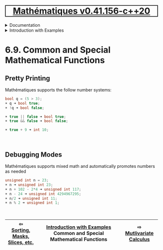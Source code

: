 [<h1 style='border: 2px solid; text-align: center'>Mathématiques v0.41.156-c++20</h1>](../../../README.md)

<details>

<summary>Documentation</summary>

# [Documentation](../../README.md)<br>
Chapter 1. [License](../../license/README.md)<br>
Chapter 2. [About](../../about/README.md)<br>
Chapter 3. [Objectives](../../objectives/README.md)<br>
Chapter 4. [Status & Release Notes](../../status-release/README.md)<br>
Chapter 5. [Upcoming Development](../../development-schedule/README.md)<br>
Chapter 6. _Introduction with Examples_ <br>
Chapter 7. [Installation](../../installation/README.md)<br>
Chapter 8. [Your First Mathématiques Project](../../first-project/README.md)<br>
Chapter 9. [Usage Guide: Syntax, Data Types, Functions, etc](../../user-guide/README.md)<br>
Chapter 10. [Benchmarks](../../benchmarks/README.md)<br>
Chapter 11. [Tests](../../test/README.md)<br>
Chapter 12. [Developer Guide: Modifying and Extending Mathématiques](../../developer-guide/README.md)<br>


</details>



<details>

<summary>Introduction with Examples</summary>

# [6. Introduction with Examples](../README.md)<br>
6.1. [Pretty Printing and Debugging](../print-debug/README.md)<br>
6.2. [Number Systems and Arithmetic](../numbers/README.md)<br>
6.3. [Vectors, Matrices, and MultiArrays](../multiarrays/README.md)<br>
6.4. [Nested MultiArrays](../nested-multiarrays/README.md)<br>
6.5. [Special Vectors, Matrices, and MultiArrays](../special-multiarrays/README.md)<br>
6.6. [MultiArray Arithmetic](../multiarray-arithmetic/README.md)<br>
6.7. [Linear Algebra](../linear-algebra/README.md)<br>
6.8. [Sorting, Masks, Slices, etc.](../sort-mask-slice/README.md)<br>
6.9. _Common and Special Mathematical Functions_ <br>
6.10. [Mutlivariate Calculus](../multi-var-calculus/README.md)<br>
6.11. [Calculus on Complex Number Domains](../complex-calculus/README.md)<br>
6.12. [Vector Calculus and Curvilinear Coordinates](../vector-calculus/README.md)<br>
6.13. [Tensors](../tensors/README.md)<br>
6.14. [Series and transforms](../series-transforms/README.md)<br>


</details>



# 6.9. Common and Special Mathematical Functions



## Pretty Printing
Mathématiques supports the follow number systems:
```C++
bool q = (5 > 3);
☀ q ➜ bool true;
☀ !q ➜ bool false;

☀ true || false ➜ bool true;
☀ true && false ➜ bool false;

☀ true + 9 ➜ int 10;
```

<br>

## Debugging Modes
Mathématiques supports mixed math and automatically promotes numbers as needed
```C++
unsigned int n = 23;
☀ n ➜ unsigned int 23;
☀ n + 102 - 2*4 ➜ unsigned int 117;
☀ n - 24 ➜ unsigned int 4294967295;
☀ n/2 ➜ unsigned int 11;
☀ n % 2 ➜ unsigned int 1;
```

<br>



| ⇦ <br />[Sorting, Masks, Slices, etc.](../sort-mask-slice/README.md)  | [Introduction with Examples](../README.md)<br />Common and Special Mathematical Functions<br /><img width=1000/> | ⇨ <br />[Mutlivariate Calculus](../multi-var-calculus/README.md)   |
| ------------ | :-------------------------------: | ------------ |

